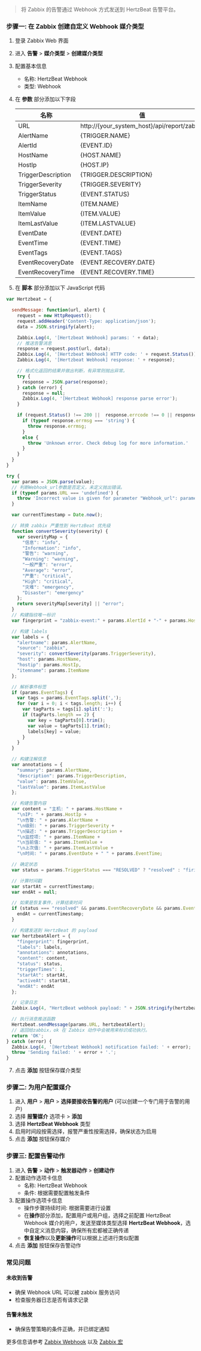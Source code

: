>将 Zabbix 的告警通过 Webhook 方式发送到 HertzBeat 告警平台。

### 步骤一: 在 Zabbix 创建自定义 Webhook 媒介类型
1. 登录 Zabbix Web 界面
2. 进入 **告警** > **媒介类型** > **创建媒介类型**
3. 配置基本信息
    - 名称: HertzBeat Webhook
    - 类型: Webhook
4. 在 **参数** 部分添加以下字段

   | 名称 | 值 |
   |-----|-----|
   | URL | http://{your_system_host}/api/report/zabbix |
   | AlertName | {TRIGGER.NAME} |
   | AlertId | {EVENT.ID} |
   | HostName | {HOST.NAME} |
   | HostIp | {HOST.IP} |
   | TriggerDescription | {TRIGGER.DESCRIPTION} |
   | TriggerSeverity | {TRIGGER.SEVERITY} |
   | TriggerStatus | {EVENT.STATUS} |
   | ItemName | {ITEM.NAME} |
   | ItemValue | {ITEM.VALUE} |
   | ItemLastValue | {ITEM.LASTVALUE} |
   | EventDate | {EVENT.DATE} |
   | EventTime | {EVENT.TIME} |
   | EventTags | {EVENT.TAGS} |
   | EventRecoveryDate | {EVENT.RECOVERY.DATE} |
   | EventRecoveryTime | {EVENT.RECOVERY.TIME} |

5. 在 **脚本** 部分添加以下 JavaScript 代码
```javascript
var Hertzbeat = {

  sendMessage: function(url, alert) {
    request = new HttpRequest();
    request.addHeader('Content-Type: application/json');
    data = JSON.stringify(alert);

    Zabbix.Log(4, '[Hertzbeat Webhook] params: ' + data);
    // 推送告警消息
    response = request.post(url, data);
    Zabbix.Log(4, '[Hertzbeat Webhook] HTTP code: ' + request.Status());
    Zabbix.Log(4, '[Hertzbeat Webhook] response: ' + response);

    // 格式化返回的结果并做出判断，有异常则抛出异常。
    try {
      response = JSON.parse(response);
    } catch (error) {
      response = null;
      Zabbix.Log(4, '[Hertzbeat Webhook] response parse error');
    }

    if (request.Status() !== 200 ||  response.errcode !== 0 || response.errmsg !== 'ok') {
      if (typeof response.errmsg === 'string') {
        throw response.errmsg;
      }
      else {
        throw 'Unknown error. Check debug log for more information.'
      }
    }
  }
}

try {
  var params = JSON.parse(value);
  // 判断Webhook_url参数是否定义，未定义抛出错误。
  if (typeof params.URL === 'undefined') {
    throw 'Incorrect value is given for parameter "Webhook_url": parameter is missing';
  }

  var currentTimestamp = Date.now();

  // 转换 zabbix 严重性到 HertzBeat 优先级
  function convertSeverity(severity) {
    var severityMap = {
      "信息": "info",
      "Information": "info",
      "警告": "warning",
      "Warning": "warning",
      "一般严重": "error",
      "Average": "error",
      "严重": "critical",
      "High": "critical",
      "灾难": "emergency",
      "Disaster": "emergency"
    };
    return severityMap[severity] || "error";
  }
  // 构建指纹唯一标识
  var fingerprint = "zabbix-event:" + params.AlertId + "-" + params.HostName;

  // 构建 labels
  var labels = {
    "alertname": params.AlertName,
    "source": "zabbix",
    "severity": convertSeverity(params.TriggerSeverity),
    "host": params.HostName,
    "hostip": params.HostIp,
    "itemname": params.ItemName
  };

  // 解析事件标签
  if (params.EventTags) {
    var tags = params.EventTags.split(',');
    for (var i = 0; i < tags.length; i++) {
      var tagParts = tags[i].split(':');
      if (tagParts.length == 2) {
        var key = tagParts[0].trim();
        var value = tagParts[1].trim();
        labels[key] = value;
      }
    }
  }

  // 构建注解信息
  var annotations = {
    "summary": params.AlertName,
    "description": params.TriggerDescription,
    "value": params.ItemValue,
    "lastValue": params.ItemLastValue
  };

  // 构建告警内容
  var content = "主机: " + params.HostName +
    "\nIP: " + params.HostIp +
    "\n告警: " + params.AlertName +
    "\n级别: " + params.TriggerSeverity +
    "\n描述: " + params.TriggerDescription +
    "\n监控项: " + params.ItemName +
    "\n当前值: " + params.ItemValue +
    "\n上次值: " + params.ItemLastValue +
    "\n时间: " + params.EventDate + " " + params.EventTime;

  // 确定状态
  var status = params.TriggerStatus === "RESOLVED" ? "resolved" : "firing";

  // 计算时间戳
  var startAt = currentTimestamp;
  var endAt = null;

  // 如果是恢复事件，计算结束时间
  if (status === "resolved" && params.EventRecoveryDate && params.EventRecoveryTime) {
    endAt = currentTimestamp;
  }

  // 构建发送到 HertzBeat 的 payload
  var hertzbeatAlert = {
    "fingerprint": fingerprint,
    "labels": labels,
    "annotations": annotations,
    "content": content,
    "status": status,
    "triggerTimes": 1,
    "startAt": startAt,
    "activeAt": startAt,
    "endAt": endAt
  };

  // 记录日志
  Zabbix.Log(4, "HertzBeat webhook payload: " + JSON.stringify(hertzbeatAlert));

  // 执行消息推送函数
  Hertzbeat.sendMessage(params.URL, hertzbeatAlert);
  // 返回给zabbix，ok 在 Zabbix 动作中会被用来标识成功执行。
  return 'OK';
} catch (error) {
  Zabbix.Log(4, '[Hertzbeat Webhook] notification failed: ' + error);
  throw 'Sending failed: ' + error + '.';
}  
```
7. 点击 **添加** 按钮保存媒介类型

### 步骤二: 为用户配置媒介
1. 进入 **用户** > **用户** > **选择要接收告警的用户** (可以创建一个专门用于告警的用户)
2. 选择 **报警媒介** 选项卡 > **添加**
3. 选择 **HertzBeat Webhook** 类型 
4. 启用时间段按需选择，报警严重性按需选择，确保状态为启用
5. 点击 **添加** 按钮保存媒介

### 步骤三: 配置告警动作
1. 进入 **告警** > **动作** > **触发器动作** > **创建动作**
2. 配置动作选项卡信息
    - 名称: HertzBeat Webhook
    - 条件: 根据需要配置触发条件
3. 配置操作选项卡信息
    - 操作步骤持续时间: 根据需要进行设置
    - 在**操作**部分添加，配置用户或用户组，选择之前配置 HertzBeat Webhook 媒介的用户，发送至媒体类型选择 **HertzBeat Webhook**，选中自定义消息内容，确保所有宏都被正确传递
    - **恢复操作**以及**更新操作**可以根据上述进行类似配置
4. 点击 **添加** 按钮保存告警动作


### 常见问题

#### 未收到告警
- 确保 Webhook URL 可以被 zabbix 服务访问
- 检查服务器日志是否有请求记录

#### 告警未触发
- 确保告警策略的条件正确，并已绑定通知

更多信息请参考 [Zabbix Webhook](https://www.zabbix.com/documentation/current/manual/config/notifications/webhook) 以及 [Zabbix 宏](https://www.zabbix.com/documentation/current/zh/manual/appendix/macros)
